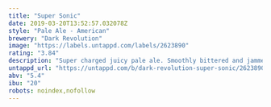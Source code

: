 ```yaml
---
title: "Super Sonic"
date: 2019-03-20T13:52:57.032078Z
style: "Pale Ale - American"
brewery: "Dark Revolution"
image: "https://labels.untappd.com/labels/2623890"
rating: "3.84"
description: "Super charged juicy pale ale. Smoothly bittered and jammed full of Simcoe and Amarillo then double dry hopped with Citra and Galaxy for a tropical fruit punch. "
untappd_url: "https://untappd.com/b/dark-revolution-super-sonic/2623890"
abv: "5.4"
ibu: "20"
robots: noindex,nofollow
---
```

